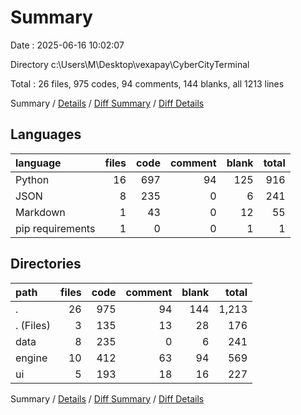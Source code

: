 # Summary

Date : 2025-06-16 10:02:07

Directory c:\\Users\\M\\Desktop\\vexapay\\CyberCityTerminal

Total : 26 files,  975 codes, 94 comments, 144 blanks, all 1213 lines

Summary / [Details](details.md) / [Diff Summary](diff.md) / [Diff Details](diff-details.md)

## Languages
| language | files | code | comment | blank | total |
| :--- | ---: | ---: | ---: | ---: | ---: |
| Python | 16 | 697 | 94 | 125 | 916 |
| JSON | 8 | 235 | 0 | 6 | 241 |
| Markdown | 1 | 43 | 0 | 12 | 55 |
| pip requirements | 1 | 0 | 0 | 1 | 1 |

## Directories
| path | files | code | comment | blank | total |
| :--- | ---: | ---: | ---: | ---: | ---: |
| . | 26 | 975 | 94 | 144 | 1,213 |
| . (Files) | 3 | 135 | 13 | 28 | 176 |
| data | 8 | 235 | 0 | 6 | 241 |
| engine | 10 | 412 | 63 | 94 | 569 |
| ui | 5 | 193 | 18 | 16 | 227 |

Summary / [Details](details.md) / [Diff Summary](diff.md) / [Diff Details](diff-details.md)